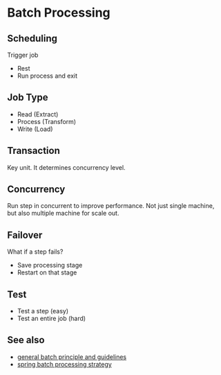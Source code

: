 # Batch Processing

## Scheduling

Trigger job

- Rest
- Run process and exit

## Job Type

- Read (Extract)
- Process (Transform)
- Write (Load)

## Transaction

Key unit. It determines concurrency level.

## Concurrency

Run step in concurrent to improve performance. Not just single machine, but also multiple machine for scale out.

## Failover

What if a step fails?

- Save processing stage
- Restart on that stage

## Test

- Test a step (easy)
- Test an entire job (hard)

## See also

- [general batch principle and guidelines](https://docs.spring.io/spring-batch/docs/current/reference/html/spring-batch-intro.html#batchArchitectureConsiderations)
- [spring batch processing strategy](https://docs.spring.io/spring-batch/docs/current/reference/html/spring-batch-intro.html#batchProcessingStrategy)